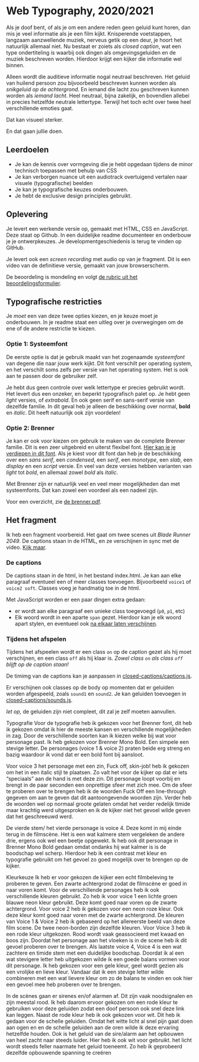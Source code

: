 # Web Typography, 2020/2021

Als je doof bent, of als je om een andere reden geen geluid kunt horen, dan mis je veel informatie als je een film kijkt. Knisperende voetstappen, langzaam aanzwellende muziek, nerveus getik op een deur, je hoort het natuurlijk allemaal niet. Nu bestaat er zoiets als *closed caption*, wat een type ondertiteling is waarbij ook dingen als omgevingsgeluiden en de muziek beschreven worden. Hierdoor krijgt een kijker die informatie wel binnen.

Alleen wordt die auditieve informatie nogal neutraal beschreven. Het geluid van huilend persoon zou bijvoorbeeld beschreven kunnen worden als *snikgeluid op de achtergrond*. En iemand die lacht zou geschreven kunnen worden als *iemand lacht.* Heel neutraal, bijna zakelijk, en bovendien allebei in precies hetzelfde neutrale lettertype. Terwijl het toch echt over twee heel verschillende emoties gaat. 

Dat kan visueel sterker. 

En dat gaan jullie doen.

## Leerdoelen

- Je kan de kennis over vormgeving die je hebt opgedaan tijdens de minor technisch toepassen met behulp van CSS
- Je kan verborgen nuance uit een audiotrack overtuigend vertalen naar visuele (typografische) beelden
- Je kan je typografische keuzes onderbouwen.
- Je hebt de exclusive design principles gebruikt.

## Oplevering

Je levert een werkende versie op, gemaakt met HTML, CSS en JavaScript. Deze staat op Github. In een duidelijke readme documenteer en onderbouw je je ontwerpkeuzes. Je developmentgeschiedenis is terug te vinden op GitHub.

Je levert ook een *screen recording* met audio op van je fragment. Dit is een video van de definitieve versie, gemaakt van jouw browserscherm.

De beoordeling is mondeling en volgt [de rubric uit het beoordelingsformulier](web-typografie-beoordeling.pdf).

## Typografische restricties

Je *moet* een van deze twee opties kiezen, en je keuze moet je onderbouwen. In je readme staat een uitleg over je overwegingen om de ene of de andere restrictie te kiezen.

### Optie 1: Systeemfont

De eerste optie is dat je gebruik maakt van het zogenaamde *systeemfont* van degene die naar jouw werk kijkt. Dit font verschilt per operating system, en het verschilt soms zelfs per versie van het operating system. Het is ook aan te passen door de gebruiker zelf. 

Je hebt dus geen controle over welk lettertype er precies gebruikt wordt. Het levert dus een onzeker, en beperkt typografisch palet op. Je hebt geen *light* versies, of *extrabold*. En ook geen serif en sans-serif versie van dezelfde familie. In dit geval heb je alleen de beschikking over normal, **bold** en _italic_. Dit heeft natuurlijk ook zijn voordelen!

### Optie 2: Brenner

Je kan er ook voor kiezen om gebruik te maken van de complete Brenner familie. Dit is een zeer uitgebreid en uiterst flexibel font. [Hier kan je je verdiepen in dit font](https://www.typotheque.com/blog/brenner_an_unusual_typeface_family_with_distinct_voices). Als je kiest voor dit font dan heb je de beschikking over een *sans serif*, een *condensed*, een *serif*, een *monotype*, een *slab*, een *display* en een *script* versie. En veel van deze versies hebben varianten van *light* tot *bold*, en allemaal zowel *bold* als *italic*.

Met Brenner zijn er natuurlijk veel en veel meer mogelijkheden dan met systeemfonts. Dat kan zowel een voordeel als een nadeel zijn. 

Voor een overzicht, zie [de brenner.pdf](brenner.pdf).

## Het fragment

Ik heb een fragment voorbereid. Het gaat om twee scenes uit *Blade Runner 2049*. De captions staan in de HTML, en ze verschijnen in sync met de video. [Kijk maar](closed-captions/index.html).

### De captions

De captions staan in de html, in het bestand index.html. Je kan aan elke paragraaf eventueel een of meer classes toevoegen. Bijvoorbeeld `voice1` of `voice2 soft`. Classes voeg je handmatig toe in de html.

Met JavaScript worden er een paar dingen extra gedaan: 

- er wordt aan elke paragraaf een unieke class toegevoegd (`p0`, `p1`, etc)
- Elk woord wordt in een aparte `span` gezet. Hierdoor kan je elk woord apart stylen, en eventueel ook [na elkaar laten verschijnen](https://github.com/cmda-minor-vid/web-typography-18-19/blob/master/closed-captions/css.css#L41).

### Tijdens het afspelen

Tijdens het afspeelen wordt er een class `on` op de caption gezet als hij moet verschijnen, en een class `off` als hij klaar is. *Zowel class `on` als class `off` blijft op de caption staan!*

De timimg van de captions kan je aanpassen in [closed-captions/captions.js](closed-captions/captions.js).

Er verschijnen ook classes op de body op momenten dat er geluiden worden afgespeeld, zoals `sound1` en `sound2`. Je kan geluiden toevoegen in [closed-captions/sounds.js](closed-captions/sounds.js).

*let op,* de geluiden zijn niet compleet, dit zal je zelf moeten aanvullen.

Typografie
Voor de typografie heb ik gekozen voor het Brenner font, dit heb ik gekozen omdat ik hier de meeste kansen en verschillende mogelijkheden in zag. Door de verschillende soorten kan ik kiezen welke bij wat voor personage past. Ik heb gekozen voor Brenner Mono Bold. Een simpele een stevige letter. De personages (voice 1 & voice 2) praten beide erg streng en bazig waardoor ik vond dat er een bold font bij aansloot.

Voor voice 3  het personage met een zin, Fuck off, skin-job! heb ik gekozen om het in een italic stijl te plaatsen. Zo valt het voor de kijker op dat er iets “speciaals” aan de hand is met deze zin. Dit personage loopt voorbij en brengt in de paar seconden een onprettige sfeer met zich mee. Om de sfeer te proberen over te brengen heb ik de woorden Fuck Off een line-through gegeven om aan te geven dat dit aantoongevende woorden zijn. Verder heb de woorden wel op normaal groote gelaten omdat het verder redelijk timide maar krachtig werd uitgesproken en ik de kijker niet het gevoel wilde geven dat het geschreeuwd werd.

De vierde stem/ het vierde personage is voice 4. Deze komt in mij  einde terug in de filmscène. Het is een wat kalmere stem vergeleken de andere drie, ergens ook wel een beetje opgewekt.  Ik heb ook dit personage in Brenner Mono Bold  gedaan omdat ondanks hij wat kalmer is is de boodschap wel scherp. Hierdoor heb ik een contrast met kleur en typografie gebruikt om het gevoel zo goed mogelijk over te brengen op de kijker.
 
Kleurkeuze
Ik heb er voor gekozen de kijker een echt filmbeleving te proberen te geven. Een zwarte achtergrond zodat de filmscène er goed in naar voren komt.  Voor de verschillende personages heb ik ook verschillende kleuren gebruikt. Zo heb ik voor voice 1  een lichte groen blauwe neon kleur gebruikt. Deze komt goed naar voren op de zwarte achtergrond. Voor voice 2 heb ik gekozen voor een neon roze kleur. Ook deze kleur komt goed naar voren met de zwarte achtergrond. De kleuren van Voice 1 & Voice 2 heb ik gebaseerd op het allereerste beeld van deze film scene. De twee neon-borden zijn dezelfde kleuren. 
Voor Voice 3 heb ik een rode kleur uitgekozen. Rood wordt vaak geassocieerd met kwaad en boos zijn. Doordat het personage aan het vloeken is in de scene heb ik dit gevoel proberen over te brengen.
Als laatste voice 4, Voice 4 is een wat zachtere en timide stem met een duidelijke boodschap. Doordat ik al een wat stevigere letter heb uitgekozen wilde ik een goede balans vormen voor dit personage. Ik heb gekozen voor een gele kleur, geel wordt gezien als een vrolijke en lieve kleur. Vandaar dat ik een stevige letter wilde combineren met een wat lievere kleur om zo de balans te vinden en ook hier een gevoel mee heb proberen over te brengen.
 
In de scènes gaan er sirenes en/of alarmen af. Dit zijn vaak noodsignalen en zijn meestal rood. Ik heb daarom ervoor gekozen om een rode kleur te gebruiken voor deze geluiden zodat een doof persoon ook snel deze link kan leggen. Naast de rode kleur heb ik ook gekozen voor wit. Dit heb   ik gedaan voor de schelle geluiden. Omdat het witte licht al snel pijn gaat doen aan ogen en en de schelle geluiden aan de oren wilde ik deze ervaring hetzelfde houden. 
Ook is het geluid van de sire/alarm aan het opbouwen van heel zacht naar steeds luider. Hier heb ik ook wit voor gebruikt. het licht wordt steeds feller naarmate het geluid toeneemt. Zo heb ik geprobeerd dezelfde opbouwende spanning te creëren
